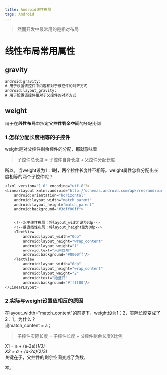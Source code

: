 ```yaml
---
title: Android线性布局
tags: Android 
---
```

> 然而开发中最常用的是相对布局


# 线性布局常用属性

## gravity
```xml
android:gravity:
# 用于设置该控件中内容相对于该控件的对齐方式
android:layout_gravity:
# 用于设置该控件相对于父控件的对齐方式
```

## weight
用于在**线性布局**中指定**父控件剩余空间**的分配比例  
### 1.怎样分配长度相等的子控件
weight是对父控件剩余控件的分配，那就意味着  
> 子控件总长度 = 子控件自身长度 + 父控件分配长度  

所以，当weight设为1：1时，两个控件长度并不相等。weight属性怎样分配出长度相等的两个子控件呢？  

```bash
<?xml version="1.0" encoding="utf-8"?>
<LinearLayout xmlns:android="http://schemas.android.com/apk/res/android"
    android:orientation="horizontal"
    android:layout_width="match_parent"
    android:layout_height="match_parent"
    android:background="#3dff00ff">


	<!--水平线性布局：将layout_width设为0dp-->
	<!--垂直线性布局：将layout_height设为0dp-->
    <TextView
        android:layout_width="0dp"
        android:layout_height="wrap_content"
        android:layout_weight="1"
        android:text="人间四月"
        android:background="#0000ff"/>
    <TextView
        android:layout_width="0dp"
        android:layout_height="wrap_content"
        android:layout_weight="2"
        android:text="始盛开"
        android:background="#ffff00"/>
</LinearLayout>

```

### 2.实际与weight设置值相反的原因
在layout_width="match_content"的前提下，weight设为1：2，实际长度变成了2：1，为什么？  
设match_content = a；  
> 子控件实际长度 = 子控件长度 + 父控件剩余长度X比例  

X1 = a + (a-2a)*(1/3)  
X2 = a + (a-2a)*(2/3)  
关键在于，父控件的剩余空间变成了负数。  

卒。

